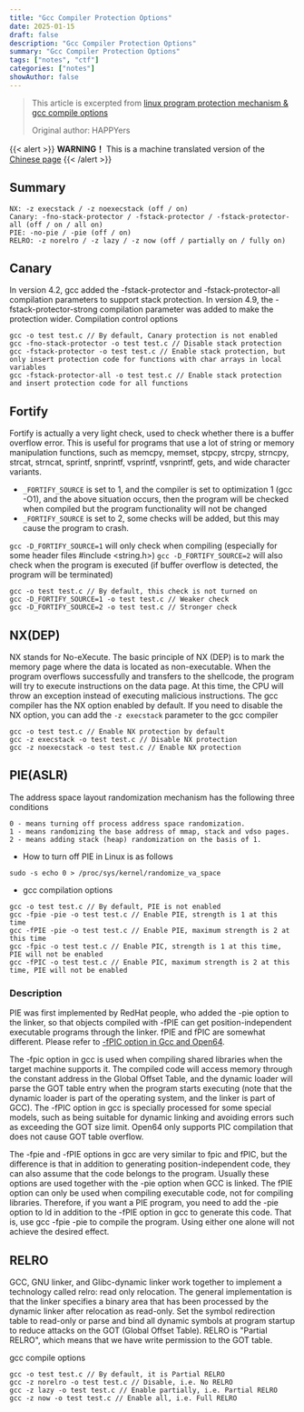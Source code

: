 ```yaml
---
title: "Gcc Compiler Protection Options"
date: 2025-01-15
draft: false
description: "Gcc Compiler Protection Options"
summary: "Gcc Compiler Protection Options"
tags: ["notes", "ctf"]
categories: ["notes"]
showAuthor: false
---
```


> This article is excerpted from [linux program protection mechanism & gcc compile options](https://www.jianshu.com/p/91fae054f922)
>
> Original author: HAPPYers

{{< alert >}}
**WARNING！** This is a machine translated version of the [Chinese page](/posts/gcc_compile_options/)
{{< /alert >}}

## Summary

```
NX: -z execstack / -z noexecstack (off / on)
Canary: -fno-stack-protector / -fstack-protector / -fstack-protector-all (off / on / all on)
PIE: -no-pie / -pie (off / on)
RELRO: -z norelro / -z lazy / -z now (off / partially on / fully on)
```

## Canary

In version 4.2, gcc added the -fstack-protector and -fstack-protector-all compilation parameters to support stack protection. In version 4.9, the -fstack-protector-strong compilation parameter was added to make the protection wider.
Compilation control options

```shell
gcc -o test test.c // By default, Canary protection is not enabled
gcc -fno-stack-protector -o test test.c // Disable stack protection
gcc -fstack-protector -o test test.c // Enable stack protection, but only insert protection code for functions with char arrays in local variables
gcc -fstack-protector-all -o test test.c // Enable stack protection and insert protection code for all functions
```

## Fortify

Fortify is actually a very light check, used to check whether there is a buffer overflow error. This is useful for programs that use a lot of string or memory manipulation functions, such as memcpy, memset, stpcpy, strcpy, strncpy, strcat, strncat, sprintf, snprintf, vsprintf, vsnprintf, gets, and wide character variants.

- ```_FORTIFY_SOURCE``` is set to 1, and the compiler is set to optimization 1 (gcc -O1), and the above situation occurs, then the program will be checked when compiled but the program functionality will not be changed
- ```_FORTIFY_SOURCE``` is set to 2, some checks will be added, but this may cause the program to crash.

```gcc -D_FORTIFY_SOURCE=1``` will only check when compiling (especially for some header files #include <string.h>)
```gcc -D_FORTIFY_SOURCE=2``` will also check when the program is executed (if buffer overflow is detected, the program will be terminated)

```shell
gcc -o test test.c // By default, this check is not turned on
gcc -D_FORTIFY_SOURCE=1 -o test test.c // Weaker check
gcc -D_FORTIFY_SOURCE=2 -o test test.c // Stronger check
```

## NX(DEP)

NX stands for No-eXecute. The basic principle of NX (DEP) is to mark the memory page where the data is located as non-executable. When the program overflows successfully and transfers to the shellcode, the program will try to execute instructions on the data page. At this time, the CPU will throw an exception instead of executing malicious instructions.
The gcc compiler has the NX option enabled by default. If you need to disable the NX option, you can add the ```-z execstack``` parameter to the gcc compiler

```shell
gcc -o test test.c // Enable NX protection by default
gcc -z execstack -o test test.c // Disable NX protection
gcc -z noexecstack -o test test.c // Enable NX protection
```

## PIE(ASLR)

The address space layout randomization mechanism has the following three conditions

```
0 - means turning off process address space randomization.
1 - means randomizing the base address of mmap, stack and vdso pages.
2 - means adding stack (heap) randomization on the basis of 1.
```

- How to turn off PIE in Linux is as follows

```shell
sudo -s echo 0 > /proc/sys/kernel/randomize_va_space
```

- gcc compilation options

```shell
gcc -o test test.c // By default, PIE is not enabled
gcc -fpie -pie -o test test.c // Enable PIE, strength is 1 at this time
gcc -fPIE -pie -o test test.c // Enable PIE, maximum strength is 2 at this time
gcc -fpic -o test test.c // Enable PIC, strength is 1 at this time, PIE will not be enabled
gcc -fPIC -o test test.c // Enable PIC, maximum strength is 2 at this time, PIE will not be enabled
```

### Description

PIE was first implemented by RedHat people, who added the -pie option to the linker, so that objects compiled with -fPIE can get position-independent executable programs through the linker. fPIE and fPIC are somewhat different. Please refer to [-fPIC option in Gcc and Open64](http://writeblog.csdn.net/2009/11/20/10065/).

The -fpic option in gcc is used when compiling shared libraries when the target machine supports it. The compiled code will access memory through the constant address in the Global Offset Table, and the dynamic loader will parse the GOT table entry when the program starts executing (note that the dynamic loader is part of the operating system, and the linker is part of GCC). The -fPIC option in gcc is specially processed for some special models, such as being suitable for dynamic linking and avoiding errors such as exceeding the GOT size limit. Open64 only supports PIC compilation that does not cause GOT table overflow.

The -fpie and -fPIE options in gcc are very similar to fpic and fPIC, but the difference is that in addition to generating position-independent code, they can also assume that the code belongs to the program. Usually these options are used together with the -pie option when GCC is linked. The fPIE option can only be used when compiling executable code, not for compiling libraries. Therefore, if you want a PIE program, you need to add the -pie option to ld in addition to the -fPIE option in gcc to generate this code. That is, use gcc -fpie -pie to compile the program. Using either one alone will not achieve the desired effect.

## RELRO

GCC, GNU linker, and Glibc-dynamic linker work together to implement a technology called relro: read only relocation. The general implementation is that the linker specifies a binary area that has been processed by the dynamic linker after relocation as read-only.
Set the symbol redirection table to read-only or parse and bind all dynamic symbols at program startup to reduce attacks on the GOT (Global Offset Table). RELRO is "Partial RELRO", which means that we have write permission to the GOT table.

gcc compile options

```shell
gcc -o test test.c // By default, it is Partial RELRO
gcc -z norelro -o test test.c // Disable, i.e. No RELRO
gcc -z lazy -o test test.c // Enable partially, i.e. Partial RELRO
gcc -z now -o test test.c // Enable all, i.e. Full RELRO
```